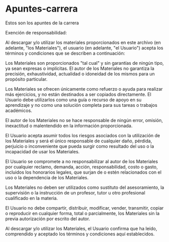 # Apuntes-carrera
Estos son los apuntes de la carrera 

Exención de responsabilidad:

Al descargar y/o utilizar los materiales proporcionados en este archivo (en adelante, "los Materiales"), el usuario (en adelante, "el Usuario") acepta los términos y condiciones que se describen a continuación:

Los Materiales son proporcionados "tal cual" y sin garantías de ningún tipo, ya sean expresas o implícitas. El autor de los Materiales no garantiza la precisión, exhaustividad, actualidad o idoneidad de los mismos para un propósito particular.

Los Materiales se ofrecen únicamente como refuerzo o ayuda para realizar más ejercicios, y no están destinados a ser copiados directamente. El Usuario debe utilizarlos como una guía o recurso de apoyo en su aprendizaje y no como una solución completa para sus tareas o trabajos académicos.

El autor de los Materiales no se hace responsable de ningún error, omisión, inexactitud o malentendido en la información proporcionada.

El Usuario acepta asumir todos los riesgos asociados con la utilización de los Materiales y será el único responsable de cualquier daño, pérdida, perjuicio o inconveniente que pueda surgir como resultado del uso o la incapacidad de usar los Materiales.

El Usuario se compromete a no responsabilizar al autor de los Materiales por cualquier reclamo, demanda, acción, responsabilidad, costo o gasto, incluidos los honorarios legales, que surjan de o estén relacionados con el uso o la dependencia de los Materiales.

Los Materiales no deben ser utilizados como sustituto del asesoramiento, la supervisión o la instrucción de un profesor, tutor u otro profesional cualificado en la materia.

El Usuario no debe compartir, distribuir, modificar, vender, transmitir, copiar o reproducir en cualquier forma, total o parcialmente, los Materiales sin la previa autorización por escrito del autor.

Al descargar y/o utilizar los Materiales, el Usuario confirma que ha leído, comprendido y aceptado los términos y condiciones aquí establecidos.

